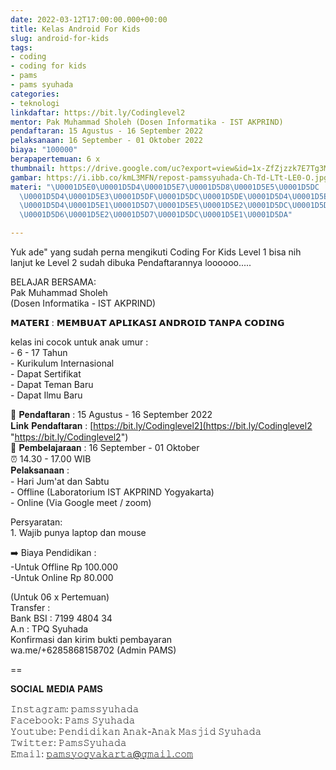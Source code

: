 ```yaml
---
date: 2022-03-12T17:00:00.000+00:00
title: Kelas Android For Kids
slug: android-for-kids
tags:
- coding
- coding for kids
- pams
- pams syuhada
categories:
- teknologi
linkdaftar: https://bit.ly/Codinglevel2
mentor: Pak Muhammad Sholeh (Dosen Informatika - IST AKPRIND)
pendaftaran: 15 Agustus - 16 September 2022
pelaksanaan: 16 September - 01 Oktober 2022
biaya: "100000"
berapapertemuan: 6 x
thumbnail: https://drive.google.com/uc?export=view&id=1x-ZfZjzzk7E7Tg3MfTq8cjqKmSjL0rhW
gambar: https://i.ibb.co/kmL3MFN/repost-pamssyuhada-Ch-Td-LTt-LE0-O.jpg
materi: "\U0001D5E0\U0001D5D4\U0001D5E7\U0001D5D8\U0001D5E5\U0001D5DC : \U0001D5E0\U0001D5D8\U0001D5E0\U0001D5D5\U0001D5E8\U0001D5D4\U0001D5E7
  \U0001D5D4\U0001D5E3\U0001D5DF\U0001D5DC\U0001D5DE\U0001D5D4\U0001D5E6\U0001D5DC
  \U0001D5D4\U0001D5E1\U0001D5D7\U0001D5E5\U0001D5E2\U0001D5DC\U0001D5D7 \U0001D5E7\U0001D5D4\U0001D5E1\U0001D5E3\U0001D5D4
  \U0001D5D6\U0001D5E2\U0001D5D7\U0001D5DC\U0001D5E1\U0001D5DA"

---
```

Yuk ade" yang sudah perna mengikuti Coding For Kids Level 1 bisa nih lanjut ke Level 2 sudah dibuka Pendaftarannya loooooo.....  
  
BELAJAR BERSAMA:  
Pak Muhammad Sholeh  
(Dosen Informatika - IST AKPRIND)  
  
𝗠𝗔𝗧𝗘𝗥𝗜 : 𝗠𝗘𝗠𝗕𝗨𝗔𝗧 𝗔𝗣𝗟𝗜𝗞𝗔𝗦𝗜 𝗔𝗡𝗗𝗥𝗢𝗜𝗗 𝗧𝗔𝗡𝗣𝗔 𝗖𝗢𝗗𝗜𝗡𝗚  
  
kelas ini cocok untuk anak umur :  
\- 6 - 17 Tahun  
\- Kurikulum Internasional  
\- Dapat Sertifikat  
\- Dapat Teman Baru  
\- Dapat Ilmu Baru  
  
📝 𝐏𝐞𝐧𝐝𝐚𝐟𝐭𝐚𝐫𝐚𝐧 : 15 Agustus - 16 September 2022  
𝐋𝐢𝐧𝐤 𝐏𝐞𝐧𝐝𝐚𝐟𝐭𝐚𝐫𝐚𝐧 : [https://bit.ly/Codinglevel2](https://bit.ly/Codinglevel2 "https://bit.ly/Codinglevel2")  
📖 𝐏𝐞𝐦𝐛𝐞𝐥𝐚𝐣𝐚𝐫𝐚𝐚𝐧 : 16 September - 01 Oktober  
⏰ 14.30 - 17.00 WIB  
𝐏𝐞𝐥𝐚𝐤𝐬𝐚𝐧𝐚𝐚𝐧 :  
\- Hari Jum'at dan Sabtu  
\- Offline (Laboratorium IST AKPRIND Yogyakarta)  
\- Online (Via Google meet / zoom)  
  
Persyaratan:  
1\. Wajib punya laptop dan mouse  
  
➡️ Biaya Pendidikan :  
\-Untuk Offline Rp 100.000  
\-Untuk Online Rp 80.000  
  
(Untuk 06 x Pertemuan)  
Transfer :  
Bank BSI : 7199 4804 34  
A.n : TPQ Syuhada  
Konfirmasi dan kirim bukti pembayaran  
wa.me/+6285868158702 (Admin PAMS)  
  
==  
  
𝐒𝐎𝐂𝐈𝐀𝐋 𝐌𝐄𝐃𝐈𝐀 𝐏𝐀𝐌𝐒  
  
𝙸𝚗𝚜𝚝𝚊𝚐𝚛𝚊𝚖: 𝚙𝚊𝚖𝚜𝚜𝚢𝚞𝚑𝚊𝚍𝚊  
𝙵𝚊𝚌𝚎𝚋𝚘𝚘𝚔: 𝙿𝚊𝚖𝚜 𝚂𝚢𝚞𝚑𝚊𝚍𝚊  
𝚈𝚘𝚞𝚝𝚞𝚋𝚎: 𝙿𝚎𝚗𝚍𝚒𝚍𝚒𝚔𝚊𝚗 𝙰𝚗𝚊𝚔-𝙰𝚗𝚊𝚔 𝙼𝚊𝚜𝚓𝚒𝚍 𝚂𝚢𝚞𝚑𝚊𝚍𝚊  
𝚃𝚠𝚒𝚝𝚝𝚎𝚛: 𝙿𝚊𝚖𝚜𝚂𝚢𝚞𝚑𝚊𝚍𝚊  
𝙴𝚖𝚊𝚒𝚕: 𝚙𝚊𝚖𝚜𝚢𝚘𝚐𝚢𝚊𝚔𝚊𝚛𝚝𝚊@𝚐𝚖𝚊𝚒𝚕.𝚌𝚘𝚖